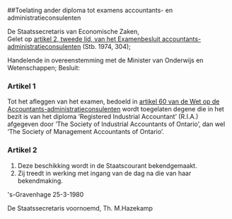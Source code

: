<meta http-equiv='Content-Type' content='text/html; charset=utf-8' />

##Toelating ander diploma tot examens accountants- en administratieconsulenten

De Staatssecretaris van Economische Zaken,  
Gelet op [artikel 2, tweede lid, van het Examenbesluit accountants-administratieconsulenten](../../../../../../../../../../AMvB/examenbesluit/accountants-administratieconsulenten/BWBR0002923/README.md) (Stb. 1974, 304);

Handelende in overeenstemming met de Minister van Onderwijs en Wetenschappen;
Besluit:    

### Artikel  1  

Tot het afleggen van het examen, bedoeld in [artikel 60 van de Wet op de Accountants-administratieconsulenten](../../../../../../../../../../wet/wet/op/de/accountants-administratieconsulenten/BWBR0002856/README.md) wordt toegelaten degene die in het bezit is van het diploma ‘Registered Industrial Accountant’ (R.I.A.) afgegeven door ‘The Society of Industrial Accountants of Ontario’, dan wel ‘The Society of Management Accountants of Ontario’. 

### Artikel  2  

1.  Deze beschikking wordt in de Staatscourant bekendgemaakt.   
2.  Zij treedt in werking met ingang van de dag na die van haar bekendmaking.  

's-Gravenhage 
25-3-1980    

De 
Staatssecretaris voornoemd, 
Th. M.Hazekamp      
